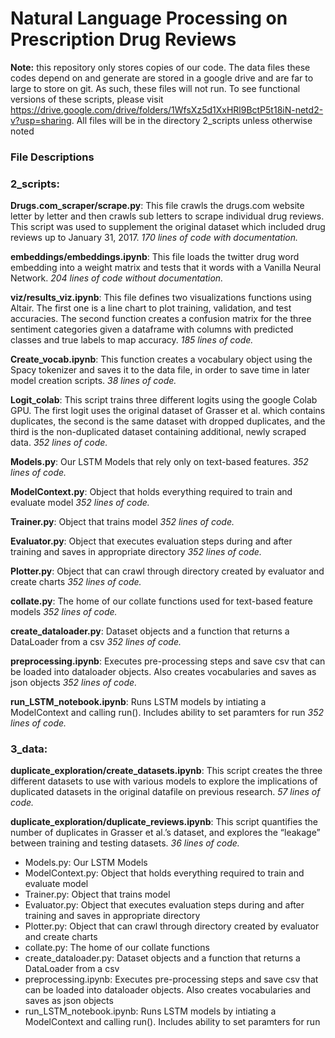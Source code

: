 # Natural Language Processing on Prescription Drug Reviews

**Note:** this repository only stores copies of our code.  The data files these codes depend on and generate are stored in a google drive and are far to large to store on git.  As such, these files will not run.  To see functional versions of these scripts, please visit https://drive.google.com/drive/folders/1WfsXz5d1XxHRl9BctP5t18iN-netd2-v?usp=sharing.  All files will be in the directory 2_scripts unless otherwise noted

### File Descriptions
### **2_scripts**:
**Drugs.com_scraper/scrape.py**: This file crawls the drugs.com website letter by letter and then crawls sub letters to scrape individual drug reviews. This script was used to supplement the original dataset which included drug reviews up to January 31, 2017. 
*170 lines of code with documentation.* 

**embeddings/embeddings.ipynb**: This file loads the twitter drug word embedding into a weight matrix and tests that it words with a Vanilla Neural Network. 
*204 lines of code without documentation.*

**viz/results_viz.ipynb**: This file defines two visualizations functions using Altair. The first one is a line chart to plot training, validation, and test accuracies. The second function creates a confusion matrix for the three sentiment categories given a dataframe with columns with predicted classes and true labels to map accuracy. 
*185 lines of code.*

**Create_vocab.ipynb**: This function creates a vocabulary object using the Spacy tokenizer and saves it to the data file, in order to save time in later model creation scripts.
*38 lines of code.*

**Logit_colab**: This script trains three different logits using the google Colab GPU. The first logit uses the original dataset of Grasser et al. which contains duplicates, the second is the same dataset with dropped duplicates, and the third is the non-duplicated dataset containing additional, newly scraped data.
*352 lines of code.*

**Models.py**:  Our LSTM Models that rely only on text-based features.
*352 lines of code.*

**ModelContext.py**:  Object that holds everything required to train and evaluate model
*352 lines of code.*

**Trainer.py**:  Object that trains model
*352 lines of code.*

**Evaluator.py**:  Object that executes evaluation steps during and after training and saves in appropriate directory
*352 lines of code.*

**Plotter.py**:  Object that can crawl through directory created by evaluator and create charts
*352 lines of code.*

**collate.py**:  The home of our collate functions used for text-based feature models
*352 lines of code.*

**create_dataloader.py**:  Dataset objects and a function that returns a DataLoader from a csv 
*352 lines of code.*

**preprocessing.ipynb**:  Executes pre-processing steps and save csv that can be loaded into dataloader objects.  Also creates vocabularies and saves as json objects
*352 lines of code.*

**run_LSTM_notebook.ipynb**:  Runs LSTM models by intiating a ModelContext and calling run().  Includes ability to set paramters for run
*352 lines of code.*



### **3_data**:
**duplicate_exploration/create_datasets.ipynb**: This script creates the three different datasets to use with various models to explore the implications of duplicated datasets in the original datafile on previous research. 
*57 lines of code.*

**duplicate_exploration/duplicate_reviews.ipynb**: This script quantifies the number of duplicates in Grasser et al.’s dataset, and explores the “leakage” between training and testing datasets. 
*36 lines of code.*


- Models.py:  Our LSTM Models
- ModelContext.py:  Object that holds everything required to train and evaluate model
- Trainer.py:  Object that trains model
- Evaluator.py:  Object that executes evaluation steps during and after training and saves in appropriate directory
- Plotter.py:  Object that can crawl through directory created by evaluator and create charts
- collate.py:  The home of our collate functions
- create_dataloader.py:  Dataset objects and a function that returns a DataLoader from a csv 
- preprocessing.ipynb:  Executes pre-processing steps and save csv that can be loaded into dataloader objects.  Also creates vocabularies and saves as json objects
- run_LSTM_notebook.ipynb:  Runs LSTM models by intiating a ModelContext and calling run().  Includes ability to set paramters for run




